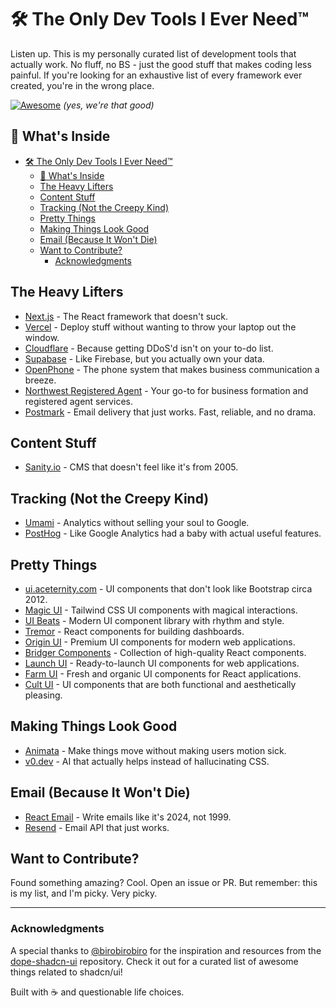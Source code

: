 # 🛠 The Only Dev Tools I Ever Need™

Listen up. This is my personally curated list of development tools that actually work. No fluff, no BS - just the good stuff that makes coding less painful. If you're looking for an exhaustive list of every framework ever created, you're in the wrong place.

[![Awesome](https://awesome.re/badge.svg)](https://awesome.re) _(yes, we're that good)_

## 📑 What's Inside

- [🛠 The Only Dev Tools I Ever Need™](#-the-only-dev-tools-i-ever-need)
  - [📑 What's Inside](#-whats-inside)
  - [The Heavy Lifters](#the-heavy-lifters)
  - [Content Stuff](#content-stuff)
  - [Tracking (Not the Creepy Kind)](#tracking-not-the-creepy-kind)
  - [Pretty Things](#pretty-things)
  - [Making Things Look Good](#making-things-look-good)
  - [Email (Because It Won't Die)](#email-because-it-wont-die)
  - [Want to Contribute?](#want-to-contribute)
    - [Acknowledgments](#acknowledgments)

## The Heavy Lifters

- [Next.js](https://nextjs.org) - The React framework that doesn't suck.
- [Vercel](https://vercel.com) - Deploy stuff without wanting to throw your laptop out the window.
- [Cloudflare](https://cloudflare.com) - Because getting DDoS'd isn't on your to-do list.
- [Supabase](https://supabase.com) - Like Firebase, but you actually own your data.
- [OpenPhone](https://www.openphone.com) - The phone system that makes business communication a breeze.
- [Northwest Registered Agent](https://www.northwestregisteredagent.com) - Your go-to for business formation and registered agent services.
- [Postmark](https://postmark.com) - Email delivery that just works. Fast, reliable, and no drama.

## Content Stuff

- [Sanity.io](https://sanity.io) - CMS that doesn't feel like it's from 2005.

## Tracking (Not the Creepy Kind)

- [Umami](https://umami.is) - Analytics without selling your soul to Google.
- [PostHog](https://posthog.com) - Like Google Analytics had a baby with actual useful features.

## Pretty Things

- [ui.aceternity.com](https://ui.aceternity.com) - UI components that don't look like Bootstrap circa 2012.
- [Magic UI](https://magicui.design) - Tailwind CSS UI components with magical interactions.
- [UI Beats](https://www.uibeats.com) - Modern UI component library with rhythm and style.
- [Tremor](https://tremor.so) - React components for building dashboards.
- [Origin UI](https://originui.com) - Premium UI components for modern web applications.
- [Bridger Components](https://components.bridger.to) - Collection of high-quality React components.
- [Launch UI](https://www.launchuicomponents.com) - Ready-to-launch UI components for web applications.
- [Farm UI](https://www.farmui.com) - Fresh and organic UI components for React applications.
- [Cult UI](https://www.cult-ui.com) - UI components that are both functional and aesthetically pleasing.

## Making Things Look Good

- [Animata](https://animata.design) - Make things move without making users motion sick.
- [v0.dev](https://v0.dev) - AI that actually helps instead of hallucinating CSS.

## Email (Because It Won't Die)

- [React Email](https://react.email) - Write emails like it's 2024, not 1999.
- [Resend](https://resend.com) - Email API that just works.

## Want to Contribute?

Found something amazing? Cool. Open an issue or PR. But remember: this is my list, and I'm picky. Very picky.

---

### Acknowledgments

A special thanks to [@birobirobiro](https://github.com/birobirobiro/dope-shadcn-ui) for the inspiration and resources from the [dope-shadcn-ui](https://github.com/birobirobiro/dope-shadcn-ui) repository. Check it out for a curated list of awesome things related to shadcn/ui!

Built with ☕️ and questionable life choices.
